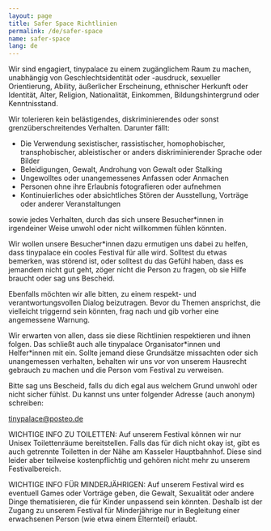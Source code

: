 ```yaml
---
layout: page
title: Safer Space Richtlinien
permalink: /de/safer-space
name: safer-space
lang: de
---
```


Wir sind engagiert, tinypalace zu einem zugänglichem Raum zu machen, unabhängig von Geschlechtsidentität oder -ausdruck, sexueller Orientierung, <span class="help" title="geistige oder körperliche Beinträchtigung">Ability</span>, äußerlicher Erscheinung, ethnischer Herkunft oder Identität, Alter, Religion, Nationalität, Einkommen, Bildungshintergrund oder Kenntnisstand.

Wir tolerieren kein belästigendes, diskriminierendes oder sonst grenzüberschreitendes Verhalten. Darunter fällt:

- Die Verwendung sexistischer, rassistischer, homophobischer, transphobischer, <span class="help" title="Diskriminierend gegenüber Personen mit Behinderung">ableistischer</span> or anders diskriminierender Sprache oder Bilder
- Beleidigungen, Gewalt, Androhung von Gewalt oder Stalking
- Ungewolltes oder unangemessenes Anfassen oder Anmachen
- Personen ohne ihre Erlaubnis fotografieren oder aufnehmen
- Kontinuierliches oder absichtliches Stören der Ausstellung, Vorträge oder anderer Veranstaltungen

sowie jedes Verhalten, durch das sich unsere Besucher*innen in irgendeiner Weise unwohl oder nicht willkommen fühlen könnten.

Wir wollen unsere Besucher*innen dazu ermutigen uns dabei zu helfen, dass tinypalace ein cooles Festival für alle wird. Solltest du etwas bemerken, was störend ist, oder solltest du das Gefühl haben, dass es jemandem nicht gut geht, zöger nicht die Person zu fragen, ob sie Hilfe braucht oder sag uns Bescheid.

Ebenfalls möchten wir alle bitten, zu einem respekt- und verantwortungsvollen Dialog beizutragen. Bevor du Themen ansprichst, die vielleicht <span class="help" title="Trigger (Auslöser) können bestimmte Themen, Wörter oder Bilder sein, die negative Assoziationen oder Erinnerungen bei Menschen mit - meist traumatischen - Erfahrungen auslösen">triggernd</span> sein könnten, frag nach und gib vorher eine angemessene <span class="help" title='Beispiel: "Triggerwarnung, in meinem Vortag werde ich auch über explizite Gewalt und homophobische Sprache reden"'>Warnung</span>.

Wir erwarten von allen, dass sie diese Richtlinien respektieren und ihnen folgen. Das schließt auch alle tinypalace Organisator\*innen und Helfer\*innen mit ein. Sollte jemand diese Grundsätze missachten oder sich unangemessen verhalten, behalten wir uns vor von unserem Hausrecht gebrauch zu machen und die Person vom Festival zu verweisen.

Bitte sag uns Bescheid, falls du dich egal aus welchem Grund unwohl oder nicht sicher fühlst. Du kannst uns unter folgender Adresse (auch anonym) schreiben:

<a href='mailt&#111;&#58;ti&#110;%7&#57;p&#97;lace&#64;p%&#54;F&#37;7&#51;&#37;7&#52;&#101;&#111;&#46;&#100;e'>tin<span style="display:none">REMOVETHIS</span>ypala&#99;e&#64;post&#101;o&#46;d&#101;</a>
  

WICHTIGE INFO ZU TOILETTEN: Auf unserem Festival können wir nur Unisex Toilettenräume bereitstellen. Falls das für dich nicht okay ist, gibt es auch getrennte Toiletten in der Nähe am Kasseler Hauptbahnhof. Diese sind leider aber teilweise kostenpflichtig und gehören nicht mehr zu unserem Festivalbereich.

WICHTIGE INFO FÜR MINDERJÄHRIGEN: Auf unserem Festival wird es eventuell Games oder Vorträge geben, die Gewalt, Sexualität oder andere Dinge thematisieren, die für Kinder unpassend sein könnten. Deshalb ist der Zugang zu unserem Festival für Minderjährige nur in Begleitung einer erwachsenen Person (wie etwa einem Elternteil) erlaubt.